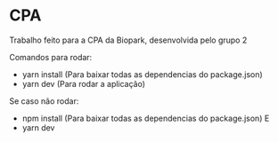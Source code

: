 # CPA
Trabalho feito para a CPA da Biopark, desenvolvida pelo grupo 2

Comandos para rodar:
- yarn install (Para baixar todas as dependencias do package.json)
- yarn dev (Para rodar a aplicação)

Se caso não rodar:
- npm install (Para baixar todas as dependencias do package.json)
E
- yarn dev
